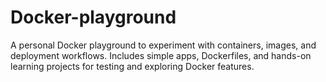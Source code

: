 # Docker-playground
A personal Docker playground to experiment with containers, images, and deployment workflows. Includes simple apps, Dockerfiles, and hands-on learning projects for testing and exploring Docker features.
